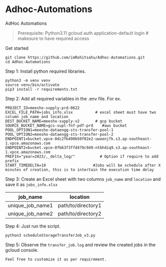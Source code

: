 # Adhoc-Automations

AdHoc Automations

> Prerequisite: Python3.11
> gcloud auth application-default login    # makesure to have required access

Get started

```
git clone https://github.com/imRohitsahu/Adhoc-Automations.git
cd Adhoc-Automations
```

Step 1:  Install python required libraries.

```
python3 -m venv venv
source venv/bin/activate
pip3 install -r requirements.txt
```

Step 2: Add all required variables in the .env file. For ex.

```
PROJECT_ID=meesho-supply-prd-0622
EXCEL_FILE_PATH=jobs_info.xlsx          # excel sheet must have two column job_name and location
DEST_BUCKET_NAME=meesho-supply-v2       # gcp bucket
SOURCE_BUCKET_NAME=gcs-supl-fnf-pdf-prd    #aws bucket
POOL_OPTION1=meesho-dataengg-sts-transfer-pool-1
POOL_OPTION2=meesho-dataengg-sts-transfer-pool-2
ENDPOINT1=bucket.vpce-0dc2fb490b50f02e2-uwoenjfk.s3.ap-southeast-1.vpce.amazonaws.com
ENDPOINT2=bucket.vpce-0fb63f3ffd470c949-ntbhdiq9.s3.ap-southeast-1.vpce.amazonaws.com
PREFIX="year=2023/,_delta_log/"           # Option if require to add prefix
START_TIMEDELTA=10                     #Jobs will be schedule after X minutes of creation, this is to intertain the execution time delay
```

Step 3: Create an Excel sheet with two columns `job_name` and `location` and save it as `jobs_info.xlsx`

|     job_name     | location           |
| :--------------: | ------------------ |
| unique_job_name1 | path/to/directory1 |
| unique_job_name2 | path/to/directory2 |

Step 4: Just run the script.

```
python3 scheduleStorageTransferJob_v3.py
```

Step 5: Observe the  `transfer_job.log` and review the created jobs in the gcloud console.

`Feel free to customize it as per requirement.`
